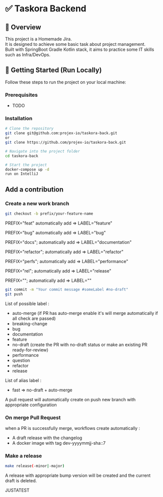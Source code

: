 # ✅ Taskora Backend

## 📖 Overview

This project is a Homemade Jira.  
It is designed to achieve some basic task about project management.  
Built with SpringBoot Gradle Kotlin stack, it aims to practice some IT skills such as Infra/DevOps.

## 🚀 Getting Started (Run Locally)

Follow these steps to run the project on your local machine:

### Prerequisites

- TODO

### Installation

```bash
# Clone the repository
git clone git@github.com:projex-io/taskora-back.git
or
git clone https://github.com/projex-io/taskora-back.git

# Navigate into the project folder
cd taskora-back

# Start the project
docker-compose up -d
run on IntelliJ
```

## Add a contribution
### Create a new work branch
```bash
git checkout -b prefix/your-feature-name
```
PREFIX="feat"     automatically add => LABEL="feature"

PREFIX="bug"      automatically add => LABEL="bug"

PREFIX="docs";     automatically add => LABEL="documentation"

PREFIX="refactor"; automatically add =>  LABEL="refactor" 

PREFIX="perfs";    automatically add =>  LABEL="performance" 

PREFIX="rel";      automatically add => LABEL="release" 

PREFIX="";         automatically add =>  LABEL="" 


```bash
git commit -m "Your commit message #someLabel #no-draft"
git push
```
List of possible label : 
- auto-merge (if PR has auto-merge enable it's will merge automatically if all check are passed)
- breaking-change
- bug
- documentation
- feature
- no-draft (create the PR with no-draft status or make an existing PR ready-for-review)
- performance
- question
- refactor
- release

List of alias label :
- fast => no-draft + auto-merge

A pull request will automatically create on push new branch with appropriate configuration

### On merge Pull Request
when a PR is successfully merge, workflows create automatically :

- A draft release with the changelog
- A docker image with tag dev-yyyymmjj-sha::7

### Make a release
```bash
make release(-minor|-major)
```
A release with appropriate bump version will be created and the current draft is deleted. 

JUSTATEST